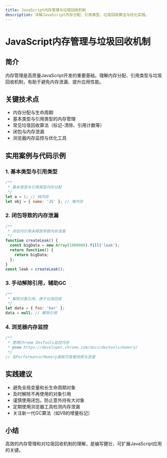 ```yaml
---
title: JavaScript内存管理与垃圾回收机制
description: 详解JavaScript内存分配、引用类型、垃圾回收算法与优化实践。
---
```


# JavaScript内存管理与垃圾回收机制

## 简介

内存管理是高质量JavaScript开发的重要基础。理解内存分配、引用类型与垃圾回收机制，有助于避免内存泄漏、提升应用性能。

## 关键技术点

- 内存分配与生命周期
- 基本类型与引用类型的内存管理
- 常见垃圾回收算法（标记-清除、引用计数等）
- 闭包与内存泄漏
- 浏览器内存监控与优化工具

## 实用案例与代码示例

### 1. 基本类型与引用类型

```js
/**
 * 基本类型与引用类型内存分配
 */
let a = 1; // 栈内存
let obj = { name: 'JS' }; // 堆内存
```

### 2. 闭包导致的内存泄漏

```js
/**
 * 闭包内引用未释放导致内存泄漏
 */
function createLeak() {
  const bigData = new Array(1000000).fill('leak');
  return function() {
    return bigData;
  };
}
const leak = createLeak();
```

### 3. 手动解除引用，辅助GC

```js
/**
 * 解除对象引用，便于垃圾回收
 */
let data = { foo: 'bar' };
data = null; // 解除引用
```

### 4. 浏览器内存监控

```js
/**
 * 使用Chrome DevTools监控内存
 * @see https://developer.chrome.com/docs/devtools/memory/
 */
// 在Performance/Memory面板可查看快照与泄漏
```

## 实践建议

- 避免全局变量和长生命周期对象
- 及时解除不再使用的对象引用
- 谨慎使用闭包，防止意外持有大对象
- 定期使用浏览器工具检测内存泄漏
- 关注新一代GC算法（如V8的增量标记）

## 小结

高效的内存管理和对垃圾回收机制的理解，是编写健壮、可扩展JavaScript应用的关键。 
